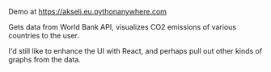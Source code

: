 Demo at https://akseli.eu.pythonanywhere.com

Gets data from World Bank API, visualizes CO2 emissions of various countries to the user. 

I'd still like to enhance the UI with React, and perhaps pull out other kinds of graphs from the data.
